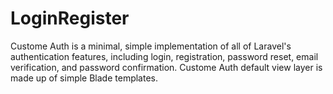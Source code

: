 # LoginRegister
Custome Auth  is a minimal, simple implementation of all of Laravel's authentication features, including login, registration, password reset, email verification, and password confirmation.  Custome Auth default view layer is made up of simple Blade templates. 
